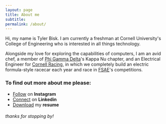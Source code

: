 ```yaml
---
layout: page
title: About me
subtitle:
permalink: /about/
---
```


Hi, my name is Tyler Bisk.  I am currently a freshman at Cornell University's College of Engineering who is interested in all things technology.  

Alongside my love for exploring the capabilities of computers, I am an avid chef, a member of [Phi Gamma Delta](http://www.phigam.org)'s Kappa Nu chapter, and an Electrical Engineer for [Cornell Racing](http://www.cornellracing.org), in which we completely build an electric formula-style racecar each year and race in [FSAE](https://www.sae.org/attend/student-events/formula-sae-electric/about)'s competitions.

### To find out more about me please:
- [Follow](http://www.instagram.com/tylerbisk) on **Instagram**
- [Connect](http://www.linkedin.com/in/tylerbisk) on **Linkedin**
- [Download](https://github.com/tylerbisk/tylerbisk.github.io/raw/master/Files/resumenew.pdf) my **resume**

###### thanks for stopping by!
